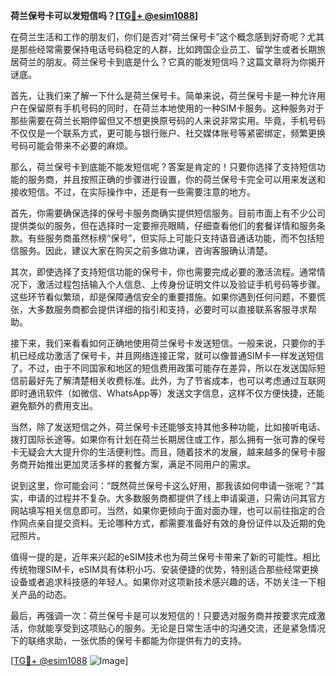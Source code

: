 **荷兰保号卡可以发短信吗？[[TG💪+ @esim1088](https://t.me/s/esim1088)]**

在荷兰生活和工作的朋友们，你们是否对“荷兰保号卡”这个概念感到好奇呢？尤其是那些经常需要保持电话号码稳定的人群，比如跨国企业员工、留学生或者长期旅居荷兰的朋友。荷兰保号卡到底是什么？它真的能发短信吗？这篇文章将为你揭开谜底。

首先，让我们来了解一下什么是荷兰保号卡。简单来说，荷兰保号卡是一种允许用户在保留原有手机号码的同时，在荷兰本地使用的一种SIM卡服务。这种服务对于那些需要在荷兰长期停留但又不想更换原号码的人来说非常实用。毕竟，手机号码不仅仅是一个联系方式，更可能与银行账户、社交媒体账号等紧密绑定，频繁更换号码可能会带来不必要的麻烦。

那么，荷兰保号卡到底能不能发短信呢？答案是肯定的！只要你选择了支持短信功能的服务商，并且按照正确的步骤进行设置，你的荷兰保号卡完全可以用来发送和接收短信。不过，在实际操作中，还是有一些需要注意的地方。

首先，你需要确保选择的保号卡服务商确实提供短信服务。目前市面上有不少公司提供类似的服务，但在选择时一定要擦亮眼睛，仔细查看他们的套餐详情和服务条款。有些服务商虽然标榜“保号”，但实际上可能只支持语音通话功能，而不包括短信服务。因此，建议大家在购买之前多做功课，咨询客服确认清楚。

其次，即使选择了支持短信功能的保号卡，你也需要完成必要的激活流程。通常情况下，激活过程包括输入个人信息、上传身份证明文件以及验证手机号码等步骤。这些环节看似繁琐，却是保障通信安全的重要措施。如果你遇到任何问题，不要慌张，大多数服务商都会提供详细的指引和支持，必要时可以直接联系客服寻求帮助。

接下来，我们来看看如何正确地使用荷兰保号卡发送短信。一般来说，只要你的手机已经成功激活了保号卡，并且网络连接正常，就可以像普通SIM卡一样发送短信了。不过，由于不同国家和地区的短信费用政策可能存在差异，所以在发送国际短信前最好先了解清楚相关收费标准。此外，为了节省成本，也可以考虑通过互联网即时通讯软件（如微信、WhatsApp等）发送文字信息，这样不仅方便快捷，还能避免额外的费用支出。

当然，除了发送短信之外，荷兰保号卡还能够支持其他多种功能，比如接听电话、拨打国际长途等。如果你有计划在荷兰长期居住或工作，那么拥有一张可靠的保号卡无疑会大大提升你的生活便利性。而且，随着技术的发展，越来越多的保号卡服务商开始推出更加灵活多样的套餐方案，满足不同用户的需求。

说到这里，你可能会问：“既然荷兰保号卡这么好用，那我该如何申请一张呢？”其实，申请的过程并不复杂。大多数服务商都提供了线上申请渠道，只需访问其官方网站填写相关信息即可。当然，如果你更倾向于面对面办理，也可以前往指定的合作网点亲自提交资料。无论哪种方式，都需要准备好有效的身份证件以及近期的免冠照片。

值得一提的是，近年来兴起的eSIM技术也为荷兰保号卡带来了新的可能性。相比传统物理SIM卡，eSIM具有体积小巧、安装便捷的优势，特别适合那些经常更换设备或者追求科技感的年轻人。如果你对这项新技术感兴趣的话，不妨关注一下相关产品的动态。

最后，再强调一次：荷兰保号卡是可以发短信的！只要选对服务商并按要求完成激活，你就能享受到这项贴心的服务。无论是日常生活中的沟通交流，还是紧急情况下的联络求助，一张优质的保号卡都能为你提供有力的支持。

[[TG💪+ @esim1088](https://t.me/s/esim1088) ![Image](https://i.postimg.cc/4NQfJmqS/Snipaste-2025-05-13-00-14-12.png)]